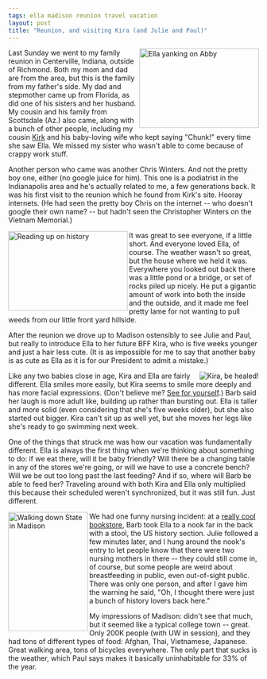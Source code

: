 ```yaml
---
tags: ella madison reunion travel vacation
layout: post
title: "Reunion, and visiting Kira (and Julie and Paul)"
---
```




<p>
  <a href="http://www.flickr.com/photos/cwinters/624642548/" 
     title="Ella yanking on Abby"
   ><img src="http://farm2.static.flickr.com/1125/624642548_385ee4bc92_m.jpg" 
         width="240" 
         height="160" 
         alt="Ella yanking on Abby" 
         border="0"
         align="right"
    /></a>
</p>

<p>Last Sunday we went to my family reunion in Centerville, Indiana,
outside of Richmond. Both my mom and dad are from the area, but this
is the family from my father's side. My dad and stepmother came up
from Florida, as did one of his sisters and her husband. My cousin and
his family from Scottsdale (Az.) also came, along with a bunch of
other people, including my cousin <a
href="http://www.kirkwinters.com/">Kirk</a> and his baby-loving wife
who kept saying "Chunk!" every time she saw Ella. We missed my sister
who wasn't able to come because of crappy work stuff.</p>

<p>Another person who came was another Chris Winters. And not the
pretty boy one, either (no google juice for him). This one is a
podiatrist in the Indianapolis area and he's actually related to me, a
few generations back. It was his first visit to the reunion which he
found from Kirk's site. Hooray internets. (He had seen the pretty boy
Chris on the internet -- who doesn't google their own name? -- but
hadn't seen the Christopher Winters on the Vietnam Memorial.)</p>

<p>
  <a href="http://www.flickr.com/photos/cwinters/623787019/" 
     title="Reading up on history"
  ><img src="http://farm2.static.flickr.com/1219/623787019_306dab32d3_m.jpg" 
        width="240" 
        height="160" 
        alt="Reading up on history" 
        border="0"
        align="left"
   /></a>
</p>

<p>It was great to see everyone, if a little short. And everyone loved
Ella, of course. The weather wasn't so great, but the house where we
held it was. Everywhere you looked out back there was a little pond or
a bridge, or set of rocks piled up nicely. He put a gigantic amount of
work into both the inside and the outside, and it made me feel pretty
lame for not wanting to pull weeds from our little front yard
hillside. </p>

<p>After the reunion we drove up to Madison ostensibly to see Julie
and Paul, but really to introduce Ella to her future BFF Kira, who is
five weeks younger and just a hair less cute. (It is as impossible for
me to say that another baby is as cute as Ella as it is for our
President to admit a mistake.) <br clear="all" /></p>

<p>
  <a href="http://www.flickr.com/photos/92586047@N00/634764641/"
  ><img src="http://farm2.static.flickr.com/1260/634764641_7a0208366c_m_d.jpg"
        alt="Kira, be healed!"
        border="0"
        align="right"
   /></a>
</p>
        
<p>Like any two babies close in age, Kira and Ella are fairly
different. Ella smiles more easily, but Kira seems to smile more
deeply and has more facial expressions. (Don't believe me? 
<a href="http://www.flickr.com/photos/92586047@N00/">See for yourself</a>.) 
Barb said her laugh is more adult like, building up rather than
bursting out. Ella is taller and more solid (even considering that
she's five weeks older), but she also started out bigger. Kira can't
sit up as well yet, but she moves her legs like she's ready to go
swimming next week. </p>

<p>
<p>One of the things that struck me was how our vacation was
fundamentally different. Ella is always the first thing when we're
thinking about something to do: if we eat there, will it be baby
friendly? Will there be a changing table in any of the stores we're
going, or will we have to use a concrete bench? Will we be out too
long past the last feeding? And if so, where will Barb be able to feed
her? Traveling around with both Kira and Ella only multiplied this
because their scheduled weren't synchronized, but it was still
fun. Just different.<br clear="all" /> </p>

<p>
  <a href="http://www.flickr.com/photos/cwinters/687347718/" 
  ><img src="http://farm2.static.flickr.com/1278/687347718_0cd7f7fa4b_m.jpg" 
        width="160" 
        height="240" 
        alt="Walking down State in Madison" 
        border="0"
        align="left"
    /></a>

<p>We had one funny nursing incident: at a 
<a href="http://www.abebooks.com/home/AVOLS/">really cool bookstore</a>,
Barb took Ella to a nook far in the back with a stool, the US history
section. Julie followed a few minutes later, and I hung around the
nook's entry to let people know that there were two nursing mothers in
there -- they could still come in, of course, but some people are
weird about breastfeeding in public, even out-of-sight public. There
was only one person, and after I gave him the warning he said, "Oh, I
thought there were just a bunch of history lovers back here."</p>

<p>My impressions of Madison: didn't see that much, but it seemed like
a typical college town -- great. Only 200K people (with UW in
session), and they had tons of different types of food: Afghan, Thai,
Vietnamese, Japanese. Great walking area, tons of bicycles
everywhere. The only part that sucks is the weather, which Paul says
makes it basically uninhabitable for 33% of the year. 
<br clear="all" /></p>



